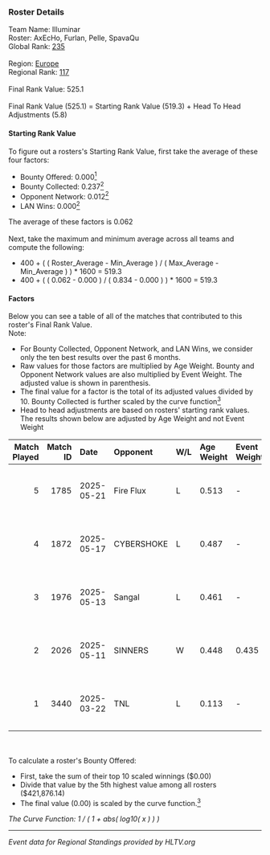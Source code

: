 ### Roster Details<br />
Team Name: Illuminar<br />
Roster: AxEcHo, Furlan, Pelle, SpavaQu<br />
Global Rank: [235](../../standings_global_2025_09_01.md)<br />
<br />
Region: [Europe]( ../../standings_europe_2025_09_01.md)<br />
Regional Rank: [117]( ../../standings_europe_2025_09_01.md)<br />
<br />
Final Rank Value:  525.1<br />
<br />
Final Rank Value (525.1) = Starting Rank Value (519.3) + Head To Head Adjustments (5.8)<br />

#### Starting Rank Value<br />
To figure out a rosters's Starting Rank Value, first take the average of these four factors:<br />
- Bounty Offered: 0.000[<sup>1</sup>](#table2)
- Bounty Collected: 0.237[<sup>2</sup>](#table1)
- Opponent Network: 0.012[<sup>2</sup>](#table1)
- LAN Wins: 0.000[<sup>2</sup>](#table1)

The average of these factors is 0.062<br />
<br />
Next, take the maximum and minimum average across all teams and compute the following:<br />
- 400 + ( ( Roster_Average - Min_Average ) / ( Max_Average - Min_Average ) ) * 1600 = 519.3
- 400 + ( ( 0.062 - 0.000 ) / ( 0.834 - 0.000 ) ) * 1600 = 519.3


#### Factors<br />
Below you can see a table of all of the matches that contributed to this roster's Final Rank Value.<br />
Note:<br />

- For Bounty Collected, Opponent Network, and LAN Wins, we consider only the ten best results over the past 6 months.
- Raw values for those factors are multiplied by Age Weight. Bounty and Opponent Network values are also multiplied by Event Weight. The adjusted value is shown in parenthesis.
- The final value for a factor is the total of its adjusted values divided by 10. Bounty Collected is further scaled by the curve function[<sup>3</sup>](#curveFunction)
- Head to head adjustments are based on rosters' starting rank values. The results shown below are adjusted by Age Weight and not Event Weight
<span id="table1"></span><br />


| Match Played | Match ID | Date       | Opponent   | W/L | Age Weight | Event Weight | Bounty Collected | Opponent Network | LAN Wins  | H2H Adj. | Roster                                    |
| -: | -: | :- | :- | :- | :- | :- | :- | :- | :- | -: | :- |
|            5 |     1785 | 2025-05-21 | Fire Flux  | L   | 0.513      | -            | -                | -                | -         |    -3.33 | AxEcHo, discoStar, Furlan, Pelle, SpavaQu |
|            4 |     1872 | 2025-05-17 | CYBERSHOKE | L   | 0.487      | -            | -                | -                | -         |    -1.50 | AxEcHo, discoStar, Furlan, Pelle, SpavaQu |
|            3 |     1976 | 2025-05-13 | Sangal     | L   | 0.461      | -            | -                | -                | -         |    -1.50 | AxEcHo, discoStar, Furlan, Pelle, SpavaQu |
|            2 |     2026 | 2025-05-11 | SINNERS    | W   | 0.448      | 0.435        | 0.031 (0.006)    | 0.615 (0.120)    | 0 (0.000) |    12.28 | AxEcHo, discoStar, Furlan, Pelle, SpavaQu |
|            1 |     3440 | 2025-03-22 | TNL        | L   | 0.113      | -            | -                | -                | -         |    -0.12 | AxEcHo, Furlan, next1me, Pelle, SpavaQu   |

<br />
<span id="table2"></span><br />
To calculate a roster's Bounty Offered:<br />

- First, take the sum of their top 10 scaled winnings ($0.00)
- Divide that value by the 5th highest value among all rosters ($421,876.14)
- The final value (0.00) is scaled by the curve function.[<sup>3</sup>](#curveFunction)

<span id="curveFunction"></span>_The Curve Function: 1 / ( 1 + abs( log10( x ) ) )_<br />

---
_Event data for Regional Standings provided by HLTV.org_<br />
